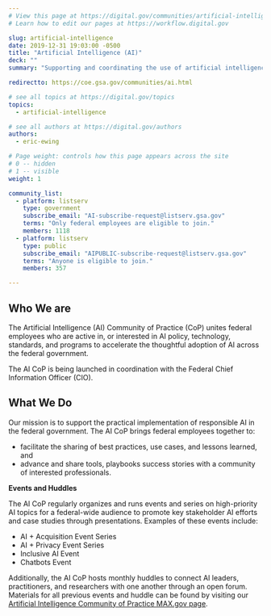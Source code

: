 ```yaml
---
# View this page at https://digital.gov/communities/artificial-intelligence
# Learn how to edit our pages at https://workflow.digital.gov

slug: artificial-intelligence
date: 2019-12-31 19:03:00 -0500
title: "Artificial Intelligence (AI)"
deck: ""
summary: "Supporting and coordinating the use of artificial intelligence technologies in federal agencies."

redirectto: https://coe.gsa.gov/communities/ai.html

# see all topics at https://digital.gov/topics
topics:
  - artificial-intelligence

# see all authors at https://digital.gov/authors
authors:
  - eric-ewing

# Page weight: controls how this page appears across the site
# 0 -- hidden
# 1 -- visible
weight: 1

community_list:
  - platform: listserv
    type: government
    subscribe_email: "AI-subscribe-request@listserv.gsa.gov"
    terms: "Only federal employees are eligible to join."
    members: 1118
  - platform: listserv
    type: public
    subscribe_email: "AIPUBLIC-subscribe-request@listserv.gsa.gov"
    terms: "Anyone is eligible to join."
    members: 357

---
```


## Who We are

The Artificial Intelligence (AI) Community of Practice (CoP) unites federal employees who are active in, or interested in AI policy, technology, standards, and programs to accelerate the thoughtful adoption of AI across the federal government.

The AI CoP is being launched in coordination with the Federal Chief Information Officer (CIO).

## What We Do

Our mission is to support the practical implementation of responsible AI in the federal government. The AI CoP brings federal employees together to:

- facilitate the sharing of best practices, use cases, and lessons learned, and
- advance and share tools, playbooks success stories with a community of interested professionals.

**Events and Huddles**

The AI CoP regularly organizes and runs events and series on high-priority AI topics for a federal-wide audience to promote key stakeholder AI efforts and case studies through presentations. Examples of these events include:

- AI + Acquisition Event Series
- AI + Privacy Event Series
- Inclusive AI Event
- Chatbots Event

Additionally, the AI CoP hosts monthly huddles to connect AI leaders, practitioners, and researchers with one another through an open forum. Materials for all previous events and huddle can be found by visiting our [Artificial Intelligence Community of Practice MAX.gov page](https://community.max.gov/pages/viewpage.action?pageId=2172176006).
